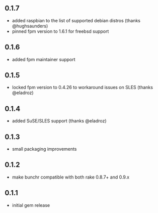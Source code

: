 0.1.7
-----
- added raspbian to the list of supported debian distros (thanks @hughsaunders)
- pinned fpm version to 1.6.1 for freebsd support

0.1.6
-----
- added fpm maintainer support

0.1.5
-----
- locked fpm version to 0.4.26 to workaround issues on SLES (thanks @eladroz)

0.1.4
-----
- added SuSE/SLES support (thanks @eladroz)

0.1.3
-----
- small packaging improvements

0.1.2
-----
- make bunchr compatible with both rake 0.8.7+ and 0.9.x

0.1.1
-----
- initial gem release
